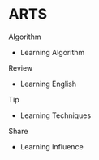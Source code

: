 # ARTS

Algorithm
- Learning Algorithm

Review
- Learning English

Tip
- Learning Techniques

Share
- Learning Influence

